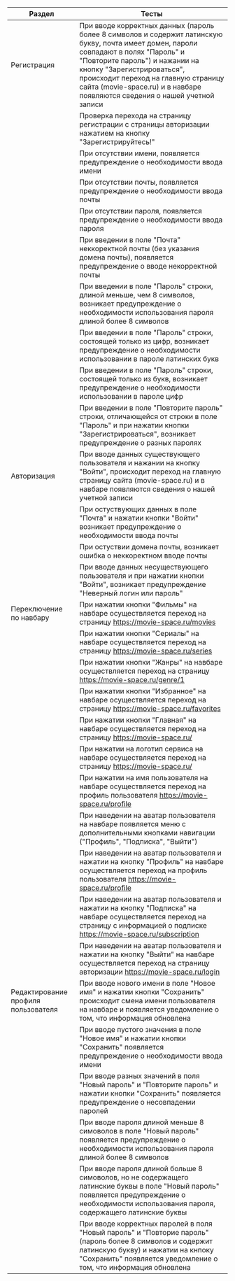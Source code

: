 |Раздел     | Тесты                                                                                                   |
|-----------|---------------------------------------------------------------------------------------------------------|
|Регистрация| При вводе корректных данных (пароль более 8 символов и содержит латинскую букву, почта имеет домен, пароли совпадают в полях "Пароль" и "Повторите пароль") и нажании на кнопку "Зарегистрироваться", происходит переход на главную страницу сайта (movie-space.ru) и в навбаре появляются сведения о нашей учетной записи |
|           | Проверка перехода на страницу регистрации с страницы авторизации нажатием на кнопку "Зарегистрируйтесь!"|
|           | При отсутствии имени, появляется предупреждение о необходимости ввода имени                             |
|           | При отсутствии почты, появляется предупреждение о необходимости ввода почты                             |
|           | При отсутствии пароля, появляется предупреждение о необходимости ввода пароля                           |
|           | При введении в поле "Почта" неккоректной почты (без указания домена почты), появляется предупреждение о вводе некорректной почты |
|           | При введении в поле "Пароль" строки, длиной меньше, чем 8 символов, возникает предупреждение о необходимости использования пароля длиной более 8 символов |
|           | При введении в поле "Пароль" строки, состоящей только из цифр, возникает предупреждение о необходимости использовании в пароле латинских букв |
|           | При введении в поле "Пароль" строки, состоящей только из букв, возникает предупреждение о необходимости использовании в пароле цифр |
|           | При введении в поле "Повторите пароль" строки, отличающейся от строки в поле "Пароль" и при нажатии кнопки "Зарегистрироваться", возникает предупреждение о разных паролях |
|Авторизация| При вводе данных существующего пользователя и нажании на кнопку "Войти", происходит переход на главную страницу сайта (movie-space.ru) и в навбаре появляются сведения о нашей учетной записи |
|           | При остуствующих данных в поле "Почта" и нажатии кнопки "Войти" возникает предупреждение о необходимости ввода почты |
|           | При остуствии домена почты, возникает ошибка о неккоректном вводе почты |
|           | При вводе данных несуществующего пользователя и при нажатии кнопки "Войти", возникает предупреждение "Неверный логин или пароль" |
|Переключение по навбару| При нажатии кнопки "Фильмы" на навбаре осуществляется переход на страницу https://movie-space.ru/movies                    |
|           |  При нажатии кнопки "Сериалы" на навбаре осуществляется переход на страницу https://movie-space.ru/series                              |
|           |  При нажатии кнопки "Жанры" на навбаре осуществляется переход на страницу https://movie-space.ru/genre/1                               |
|           |  При нажатии кнопки "Избранное" на навбаре осуществляется переход на страницу https://movie-space.ru/favorites                         |
|           |  При нажатии кнопки "Главная" на навбаре осуществляется переход на страницу https://movie-space.ru/                                    |
|           |  При нажатии на логотип сервиса на навбаре осуществляется переход на страницу https://movie-space.ru/                                  |
|           |  При нажатии на имя пользователя на навбаре осуществляется переход на профиль пользователя https://movie-space.ru/profile              |
|           |  При наведении на аватар пользователя на навбаре появляется меню с дополнительными кнопками навигации ("Профиль", "Подписка", "Выйти") |
|           |  При наведении на аватар пользователя и нажатии на кнопку "Профиль" на навбаре осуществляется переход на профиль пользователя https://movie-space.ru/profile |
|           |  При наведении на аватар пользователя и нажатии на кнопку "Подписка" на навбаре осуществляется переход на страницу с информацией о подписке https://movie-space.ru/subscription |
|           |  При наведении на аватар пользователя и нажатии на кнопку "Выйти" на навбаре осуществляется переход на страницу авторизации https://movie-space.ru/login |
|Редактирование профиля пользователя| При вводе нового имени в поле "Новое имя" и нажатии кнопки "Сохранить" происходит смена имени пользователя на навбаре и появляется уведомление о том, что информация обновлена |
|           | При вводе пустого значения в поле "Новое имя" и нажатии кнопки "Сохранить" появляется предупреждение о необходимости ввода имени |
|           | При вводе разных значений в поля "Новый пароль" и "Повторите пароль" и нажатии кнопки "Сохранить" появляется предупреждение о несовпадении паролей |
|           | При вводе пароля длиной меньше 8 симоволов в поле "Новый пароль" появляется предупреждение о необходимости использования пароля длиной более 8 символов |
|           | При вводе пароля длиной больше 8 симоволов, но не содержащего латинские буквы в поле "Новый пароль" появляется предупреждение о необходимости использования пароля, содержащего латинские буквы |
|           | При вводе корректных паролей в поля "Новый пароль" и "Повторие пароль" (пароль более 8 символов и содержит латинскую букву) и нажатии на кнпоку "Сохранить" появляется уведомление о том, что информация обновлена |
